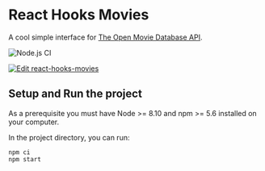 # React Hooks Movies
A cool simple interface for [The Open Movie Database API](http://omdbapi.com/).

![Node.js CI](https://github.com/fabiothiroki/react-hooks-movies/workflows/Node.js%20CI/badge.svg?branch=master)

[![Edit react-hooks-movies](https://codesandbox.io/static/img/play-codesandbox.svg)](https://codesandbox.io/s/react-hooks-movies-gm87l?fontsize=14&hidenavigation=1&theme=dark)

## Setup and Run the project

As a prerequisite you must have Node >= 8.10 and npm >= 5.6 installed on your computer.

In the project directory, you can run:

```
npm ci
npm start
```